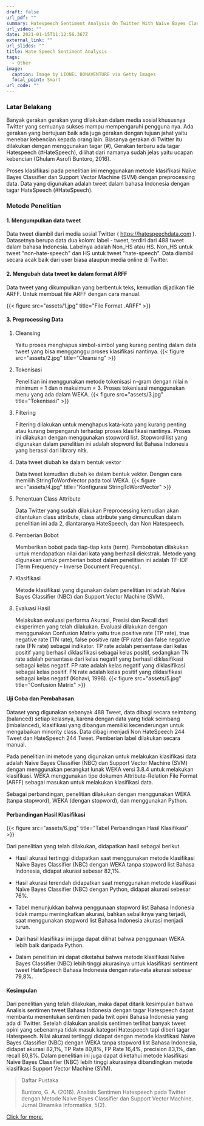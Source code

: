 ```yaml
---
draft: false
url_pdf: ""
summary: Hatespeech Sentiment Analysis On Twitter With Naïve Bayes Classifier Method And Support Vector Machine
url_video: ""
date: 2021-01-15T11:12:56.367Z
external_link: ""
url_slides: ""
title: Hate Speech Sentiment Analysis
tags:
  - Other
image:
  caption: Image by LIONEL BONAVENTURE via Getty Images
  focal_point: Smart
url_code: ""
---
```

### Latar Belakang

Banyak gerakan gerakan yang dilakukan dalam media sosial khususnya Twitter yang semuanya sukses mampu mempengaruhi pengguna nya. Ada gerakan yang bertujuan baik ada juga gerakan dengan tujuan jahat yaitu menebar kebencian kepada orang lain. Biasanya gerakan di Twitter itu dilakukan dengan menggunakan tagar (#), Gerakan terbaru ada tagar Hatespeech (#HateSpeech), dilihat dari namanya sudah jelas yaitu ucapan kebencian (Ghulam Asrofi Buntoro, 2016).

Proses klasifikasi pada penelitian ini menggunakan metode klasifikasi Naïve Bayes Classifier dan Support Vector Machine (SVM) dengan preprocessing data. Data yang digunakan adalah tweet dalam bahasa Indonesia dengan tagar HateSpeech (#HateSpeech).

### Metode Penelitian

#### 1. Mengumpulkan data tweet

Data tweet diambil dari media sosial Twitter ( https://hatespeechdata.com ). Datasetnya berupa data dua kolom: label - tweet, terdiri dari 488 tweet dalam bahasa Indonesia. Labelnya adalah Non_HS atau HS. Non_HS untuk tweet "non-hate-speech" dan HS untuk tweet "hate-speech". Data diambil secara acak baik dari user biasa ataupun media online di Twitter.

#### 2. Mengubah data tweet ke dalam format ARFF

Data tweet yang dikumpulkan yang berbentuk teks, kemudian dijadikan file ARFF. Untuk membuat file ARFF dengan cara manual.

{{< figure src="assets/1.jpg" title="File Format .ARFF" >}}

#### 3. Preprocessing Data

1. Cleansing
   
   Yaitu proses menghapus simbol-simbol yang kurang penting dalam data tweet yang bisa mengganggu proses klasifikasi nantinya.
   {{< figure src="assets/2.jpg" title="Cleansing" >}}

2. Tokenisasi
   
   Penelitian ini menggunakan  metode tokenisasi n-gram dengan nilai n minimum = 1 dan n maksimum = 3. Proses tokenisasi menggunakan menu yang ada dalam WEKA.
   {{< figure src="assets/3.jpg" title="Tokenisasi" >}}

3. Filtering
   
   Filtering dilakukan untuk menghapus kata-kata yang kurang penting atau kurang berpengaruh terhadap proses klasifikasi nantinya. Proses ini dilakukan dengan menggunakan stopword list. Stopword list yang digunakan dalam penelitian ini adalah stopword list Bahasa Indonesia yang berasal dari library nltk.

4. Data tweet diubah ke dalam bentuk vektor
   
   Data tweet kemudian diubah ke dalam bentuk vektor. Dengan cara memilih StringToWordVector pada tool WEKA.
   {{< figure src="assets/4.jpg" title="Konfigurasi StringToWordVector" >}}

5. Penentuan Class Attribute
   
   Data Twitter yang sudah dilakukan Preprocessing kemudian akan ditentukan class attribute, class attribute yang dimunculkan dalam penelitian ini ada 2, diantaranya HateSpeech, dan Non Hatespeech.

6. Pemberian Bobot
   
   Memberikan bobot pada tiap-tiap kata (term). Pembobotan dilakukan untuk mendapatkan nilai dari kata yang berhasil diekstrak. Metode yang digunakan untuk pemberian bobot dalam penelitian ini adalah TF-IDF (Term Frequency – Inverse Document Frequency).

7. Klasifikasi
   
   Metode klasifikasi yang digunakan dalam penelitian ini adalah Naïve Bayes Classifier (NBC) dan Support Vector Machine (SVM).

8. Evaluasi Hasil
   
   Melakukan evaluasi performa Akurasi, Presisi dan Recall dari eksperimen yang telah dilakukan. Evaluasi dilakukan dengan menggunakan Confusion Matrix yaitu true positive rate (TP rate), true negative rate (TN rate), false positive rate (FP rate) dan false negative rate (FN rate) sebagai indikator. TP rate adalah persentase dari kelas positif yang berhasil diklasifikasi sebagai kelas positif, sedangkan TN rate adalah persentase dari kelas negatif yang berhasil diklasifikasi sebagai kelas negatif. FP rate adalah kelas negatif yang diklasifikasi sebagai kelas positif. FN rate adalah kelas positif yang diklasifikasi sebagai kelas negatif (Kohavi, 1998).
   {{< figure src="assets/5.jpg" title="Confusion Matrix" >}}

#### Uji Coba dan Pembahasan

Dataset yang digunakan sebanyak 488 Tweet, data dibagi secara seimbang (balanced) setiap kelasnya, karena dengan data yang tidak seimbang (imbalanced), klasifikasi yang dibangun memiliki kecenderungan untuk mengabaikan minority class. Data dibagi menjadi Non HateSpeech 244 Tweet dan HateSpeech 244 Tweet. Pemberian label dilakukan secara manual.

Pada penelitian ini metode yang digunakan untuk melakukan klasifikasi data adalah Naïve Bayes Classifier (NBC) dan Support Vector Machine (SVM) dengan menggunakan perangkat lunak WEKA versi 3.8.4 untuk melakukan klasifikasi. WEKA menggunakan tipe dokumen Attribute-Relation File Format (ARFF) sebagai masukan untuk melakukan klasifikasi data.

Sebagai perbandingan, penelitian dilakukan dengan menggunakan WEKA (tanpa stopword), WEKA (dengan stopword), dan menggunakan Python.

#### Perbandingan Hasil Klasifikasi

{{< figure src="assets/6.jpg" title="Tabel Perbandingan Hasil Klasifikasi" >}}

Dari penelitian yang telah dilakukan, didapatkan hasil sebagai berikut.
- Hasil akurasi tertinggi didapatkan saat menggunakan metode klasifikasi Naïve Bayes Classifier (NBC) dengan WEKA tanpa stopword list Bahasa Indonesia, didapat akurasi sebesar 82,1%.

- Hasil akurasi terendah didapatkan saat menggunakan metode klasifikasi Naïve Bayes Classifier (NBC) dengan Python, didapat akurasi sebesar 76%.

- Tabel menunjukkan bahwa penggunaan stopword list Bahasa Indonesia tidak mampu meningkatkan akurasi, bahkan sebaliknya yang terjadi, saat menggunakan stopword list Bahasa Indonesia akurasi menjadi turun.

- Dari hasil klasifikasi ini juga dapat dilihat bahwa penggunaan WEKA lebih baik daripada Python.

- Dalam penelitian ini dapat diketahui bahwa metode klasifikasi Naïve Bayes Classifier (NBC) lebih tinggi akurasinya untuk klasifikasi sentiment tweet HateSpeech Bahasa Indonesia dengan rata-rata akurasi sebesar 79,8%.

#### Kesimpulan

Dari penelitian yang telah dilakukan, maka dapat ditarik kesimpulan bahwa Analisis sentimen tweet Bahasa Indonesia dengan tagar Hatespeech dapat membantu menentukan sentimen pada twit opini Bahasa Indonesia yang ada di Twitter. Setelah dilakukan analisis sentimen terlihat banyak tweet opini yang sebenarnya tidak masuk kategori Hatespeech tapi diberi tagar Hatespeech. Nilai akurasi tertinggi didapat dengan metode klasifikasi Naïve Bayes Classifier (NBC) dengan WEKA tanpa stopword list Bahasa Indonesia, didapat akurasi 82,1%, TP Rate 80,8%, FP Rate 16,4%, precision 83,1%, dan recall 80,8%. Dalam penelitian ini juga dapat diketahui metode klasifikasi Naïve Bayes Classifier (NBC) lebih tinggi akurasinya dibandingkan metode klasifikasi Support Vector Machine (SVM).

> Daftar Pustaka
> 
> Buntoro, G. A. (2016). Analisis Sentimen Hatespeech pada Twitter dengan Metode Naive Bayes Classifier dan Support Vector Machine. Jurnal Dinamika Informatika, 5(2).

[Click for more.](https://github.com/RyzAnugrah/hate-speech-sentiment)
